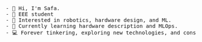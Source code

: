 <pre>
- 👋 Hi, I'm Safa.
- 🚀 EEE student
- 🔭 Interested in robotics, hardware design, and ML.
- 🌱 Currently learning hardware description and MLOps.
- 💻 Forever tinkering, exploring new technologies, and constantly learning.
</pre>
